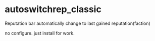 # autoswitchrep_classic
Reputation bar automatically change to last gained reputation(faction)

no configure. just install for work.
